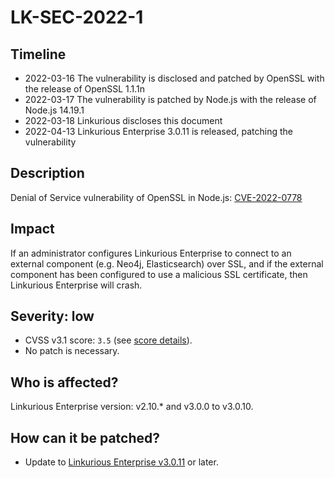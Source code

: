 # LK-SEC-2022-1

## Timeline
- 2022-03-16 The vulnerability is disclosed and patched by OpenSSL with the release of OpenSSL 1.1.1n
- 2022-03-17 The vulnerability is patched by Node.js with the release of Node.js 14.19.1
- 2022-03-18 Linkurious discloses this document
- 2022-04-13 Linkurious Enterprise 3.0.11 is released, patching the vulnerability

## Description
Denial of Service vulnerability of OpenSSL in Node.js: [CVE-2022-0778](https://nvd.nist.gov/vuln/detail/CVE-2022-0778)

## Impact
If an administrator configures Linkurious Enterprise to connect to an external component (e.g. Neo4j, Elasticsearch) over SSL, 
and if the external component has been configured to use a malicious SSL certificate, then Linkurious Enterprise will crash.

## Severity: low
- CVSS v3.1 score: `3.5` (see [score details][score]).
- No patch is necessary.

## Who is affected?
Linkurious Enterprise version: v2.10.* and v3.0.0 to v3.0.10.

## How can it be patched?
- Update to [Linkurious Enterprise v3.0.11][changelog-30] or later.

[score]: https://nvd.nist.gov/vuln-metrics/cvss/v3-calculator?vector=AV:L/AC:H/PR:H/UI:R/S:U/C:N/I:N/A:H/E:U/RL:O/RC:C/CR:H/IR:M/AR:M/MAV:L/MAC:H/MPR:H/MUI:R/MS:U/MC:N/MI:N/MA:H&version=3.1
[changelog-30]: https://doc.linkurio.us/admin-manual/3.0/release-notes/

